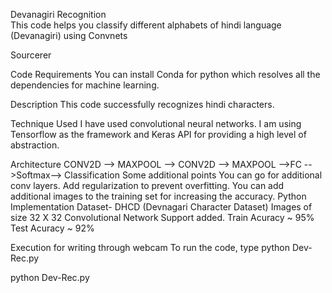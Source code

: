 Devanagiri Recognition   
This code helps you classify different alphabets of hindi language (Devanagiri) using Convnets

Sourcerer


Code Requirements
You can install Conda for python which resolves all the dependencies for machine learning.

Description
This code successfully recognizes hindi characters.

Technique Used
I have used convolutional neural networks. I am using Tensorflow as the framework and Keras API for providing a high level of abstraction.

Architecture
CONV2D --> MAXPOOL --> CONV2D --> MAXPOOL -->FC -->Softmax--> Classification
Some additional points
You can go for additional conv layers.
Add regularization to prevent overfitting.
You can add additional images to the training set for increasing the accuracy.
Python Implementation
Dataset- DHCD (Devnagari Character Dataset)
Images of size 32 X 32
Convolutional Network Support added.
Train Acuracy ~ 95%
Test Acuracy ~ 92%


Execution for writing through webcam
To run the code, type python Dev-Rec.py

python Dev-Rec.py

